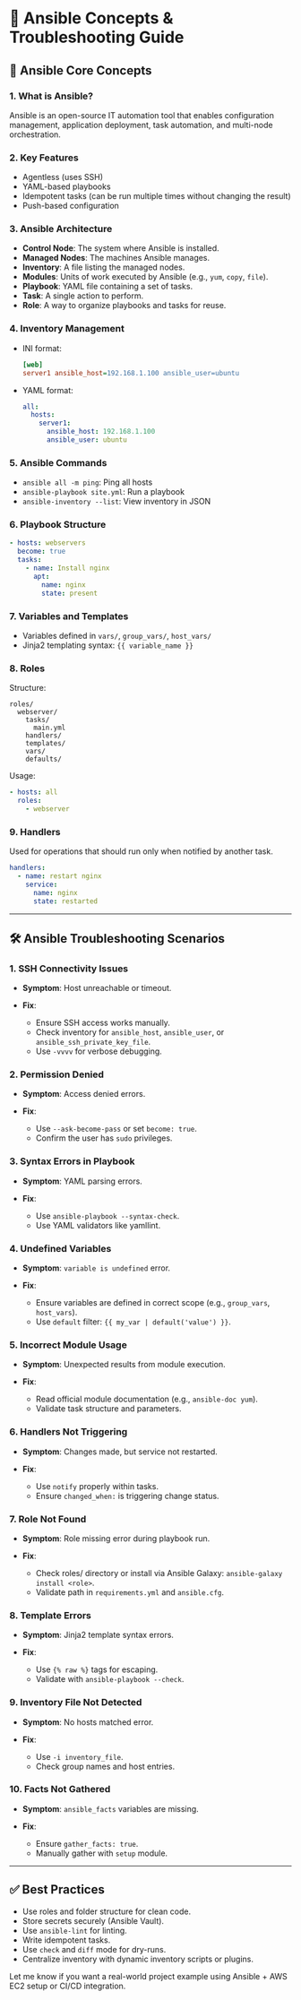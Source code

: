 # 📘 Ansible Concepts & Troubleshooting Guide

## 🔧 Ansible Core Concepts

### 1. **What is Ansible?**

Ansible is an open-source IT automation tool that enables configuration management, application deployment, task automation, and multi-node orchestration.

### 2. **Key Features**

* Agentless (uses SSH)
* YAML-based playbooks
* Idempotent tasks (can be run multiple times without changing the result)
* Push-based configuration

### 3. **Ansible Architecture**

* **Control Node**: The system where Ansible is installed.
* **Managed Nodes**: The machines Ansible manages.
* **Inventory**: A file listing the managed nodes.
* **Modules**: Units of work executed by Ansible (e.g., `yum`, `copy`, `file`).
* **Playbook**: YAML file containing a set of tasks.
* **Task**: A single action to perform.
* **Role**: A way to organize playbooks and tasks for reuse.

### 4. **Inventory Management**

* INI format:

  ```ini
  [web]
  server1 ansible_host=192.168.1.100 ansible_user=ubuntu
  ```
* YAML format:

  ```yaml
  all:
    hosts:
      server1:
        ansible_host: 192.168.1.100
        ansible_user: ubuntu
  ```

### 5. **Ansible Commands**

* `ansible all -m ping`: Ping all hosts
* `ansible-playbook site.yml`: Run a playbook
* `ansible-inventory --list`: View inventory in JSON

### 6. **Playbook Structure**

```yaml
- hosts: webservers
  become: true
  tasks:
    - name: Install nginx
      apt:
        name: nginx
        state: present
```

### 7. **Variables and Templates**

* Variables defined in `vars/`, `group_vars/`, `host_vars/`
* Jinja2 templating syntax: `{{ variable_name }}`

### 8. **Roles**

Structure:

```
roles/
  webserver/
    tasks/
      main.yml
    handlers/
    templates/
    vars/
    defaults/
```

Usage:

```yaml
- hosts: all
  roles:
    - webserver
```

### 9. **Handlers**

Used for operations that should run only when notified by another task.

```yaml
handlers:
  - name: restart nginx
    service:
      name: nginx
      state: restarted
```

---

## 🛠️ Ansible Troubleshooting Scenarios

### 1. **SSH Connectivity Issues**

* **Symptom**: Host unreachable or timeout.
* **Fix**:

  * Ensure SSH access works manually.
  * Check inventory for `ansible_host`, `ansible_user`, or `ansible_ssh_private_key_file`.
  * Use `-vvvv` for verbose debugging.

### 2. **Permission Denied**

* **Symptom**: Access denied errors.
* **Fix**:

  * Use `--ask-become-pass` or set `become: true`.
  * Confirm the user has `sudo` privileges.

### 3. **Syntax Errors in Playbook**

* **Symptom**: YAML parsing errors.
* **Fix**:

  * Use `ansible-playbook --syntax-check`.
  * Use YAML validators like yamllint.

### 4. **Undefined Variables**

* **Symptom**: `variable is undefined` error.
* **Fix**:

  * Ensure variables are defined in correct scope (e.g., `group_vars`, `host_vars`).
  * Use `default` filter: `{{ my_var | default('value') }}`.

### 5. **Incorrect Module Usage**

* **Symptom**: Unexpected results from module execution.
* **Fix**:

  * Read official module documentation (e.g., `ansible-doc yum`).
  * Validate task structure and parameters.

### 6. **Handlers Not Triggering**

* **Symptom**: Changes made, but service not restarted.
* **Fix**:

  * Use `notify` properly within tasks.
  * Ensure `changed_when:` is triggering change status.

### 7. **Role Not Found**

* **Symptom**: Role missing error during playbook run.
* **Fix**:

  * Check roles/ directory or install via Ansible Galaxy: `ansible-galaxy install <role>`.
  * Validate path in `requirements.yml` and `ansible.cfg`.

### 8. **Template Errors**

* **Symptom**: Jinja2 template syntax errors.
* **Fix**:

  * Use `{% raw %}` tags for escaping.
  * Validate with `ansible-playbook --check`.

### 9. **Inventory File Not Detected**

* **Symptom**: No hosts matched error.
* **Fix**:

  * Use `-i inventory_file`.
  * Check group names and host entries.

### 10. **Facts Not Gathered**

* **Symptom**: `ansible_facts` variables are missing.
* **Fix**:

  * Ensure `gather_facts: true`.
  * Manually gather with `setup` module.

---

## ✅ Best Practices

* Use roles and folder structure for clean code.
* Store secrets securely (Ansible Vault).
* Use `ansible-lint` for linting.
* Write idempotent tasks.
* Use `check` and `diff` mode for dry-runs.
* Centralize inventory with dynamic inventory scripts or plugins.

Let me know if you want a real-world project example using Ansible + AWS EC2 setup or CI/CD integration.
